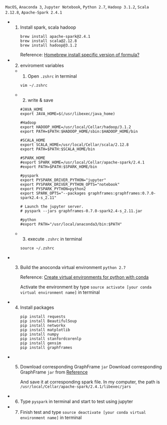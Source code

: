 `MacOS`, `Anaconda 3`, `Jupyter Notebook`, `Python 2.7`, `Hadoop 3.1.2`, `Scala 2.12.8`, `Apache-Spark 2.4.1` 

- 1. Install spark, scala hadoop
      ```
      brew install apache-spark@2.4.1
      brew install scala@2.12.8
      brew install hadoop@3.1.2
      ```
      Reference: [Homebrew install specific version of formula?
](https://stackoverflow.com/questions/3987683/homebrew-install-specific-version-of-formula)
      
- 2. enviroment variables

  - 1. Open `.zshrc` in terminal

    `vim ~/.zshrc`

  - 2. write & save
    ```
    #JAVA_HOME
    export JAVA_HOME=$(/usr/libexec/java_home)

    #Hadoop
    export HADOOP_HOME=/usr/local/Cellar/hadoop/3.1.2
    export PATH=$PATH:$HADOOP_HOME/sbin:$HADOOP_HOME/bin

    #SCALA_HOME
    export SCALA_HOME=/usr/local/Cellar/scala/2.12.8
    export PATH=$PATH:$SCALA_HOME/bin

    #SPARK_HOME
    #export SPARK_HOME=/usr/local/Cellar/apache-spark/2.4.1
    #export PATH=$PATH:$SPARK_HOME/bin

    #pyspark
    export PYSPARK_DRIVER_PYTHON="jupyter"
    export PYSPARK_DRIVER_PYTHON_OPTS="notebook"
    export PYSPARK_PYTHON=python2
    export SPARK_OPTS="--packages graphframes:graphframes:0.7.0-spark2.4-s_2.11"
    
    # Launch the jupyter server.
    # pyspark --jars graphframes-0.7.0-spark2.4-s_2.11.jar

    #python
    #export PATH="/usr/local/anaconda3/bin:$PATH"
    ```
  - 3. execute `.zshrc` in terminal
  
    `source ~/.zshrc`

- 3. Build the anoconda virtual environment `python 2.7`

     Reference: [Create virtual environments for python with conda](https://uoa-eresearch.github.io/eresearch-cookbook/recipe/2014/11/20/conda/)
     
     Activate the environment by type `source activate [your conda virtual environment name]` in terminal

- 4. Install packages 
      ```
      pip install requests
      pip install BeautifulSoup
      pip install networkx
      pip install matplotlib
      pip install numpy
      pip install stanfordcorenlp
      pip install gensim
      pip install graphframes
      ```
- 5. Download corresponding GraphFrame `jar` 
     Download corresponding GraphFrame `jar` from [Reference](https://dl.bintray.com/spark-packages/maven/graphframes/graphframes/0.7.0-spark2.4-s_2.11/)
     
     And save it at corresponding spark file. In my computer, the path is `/usr/local/Cellar/apache-spark/2.4.1/libexec/jars`

- 6. Type `pyspark` in terminal and start to test using jupyter

- 7. Finish test and type `source deactivate [your conda virtual environment name]` in terminal
